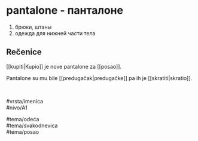 # pantalone - панталоне

1. брюки, штаны  
2. одежда для нижней части тела

## Rečenice

[[kupiti|Kupio]] je nove pantalone za [[posao]].

Pantalone su mu bile [[predugačak|predugačke]] pa ih je [[skratiti|skratio]].

<br>

#vrsta/imenica  
#nivo/A1  

#tema/odeća  
#tema/svakodnevica  
#tema/posao  
